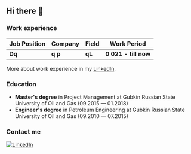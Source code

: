 ## Hi there 👋



### Work experience 
| Job Position                 | Company              | Field                                     | Work Period            |
| -----------------------------| ---------------------| ------------------------------------------| -----------------------|
| **Dq**                       | **q             p**  | **qL**                                    | **0   021 - till now** |



More about work experience in my [LinkedIn](https://www.linkedin.com/in/gaidarov/).<br>

### Education 
- **Master's degree** in Project Management at Gubkin Russian State University of Oil and Gas (09.2015 — 01.2018)
- **Engineer's degree** in Petroleum Engineering at Gubkin Russian State University of Oil and Gas (09.2010 — 07.2015)

### Contact me 
[![LinkedIn](https://img.shields.io/badge/linkedin-%230077B5.svg?style=for-the-badge&logo=linkedin&logoColor=white)]([https://www.linkedin.com/in/ulyumdzhi/](https://www.linkedin.com/in/gaidarov/))
